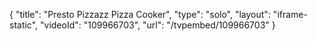 {
    "title": "Presto Pizzazz Pizza Cooker",
    "type": "solo",
    "layout": "iframe-static",
    "videoId": "109966703",
    "url": "\/tvpembed\/109966703"
}